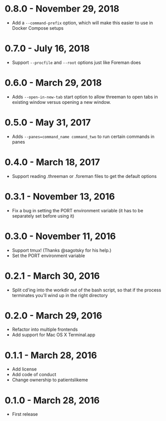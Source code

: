 # 0.8.0 - November 29, 2018

* Add a `--command-prefix` option, which will make this easier to use in Docker Compose setups

# 0.7.0 - July 16, 2018

* Support `--procfile` and `--root` options just like Foreman does

# 0.6.0 - March 29, 2018

* Adds `--open-in-new-tab` start option to allow threeman to open tabs in existing window versus opening a new window.

# 0.5.0 - May 31, 2017

* Adds `--panes=command_name command_two` to run certain commands in panes

# 0.4.0 - March 18, 2017

* Support reading .threeman or .foreman files to get the default options

# 0.3.1 - November 13, 2016

* Fix a bug in setting the PORT environment variable (it has to be separately set before using it)

# 0.3.0 - November 11, 2016

* Support tmux!  (Thanks @sagotsky for his help.)
* Set the PORT environment variable

# 0.2.1 - March 30, 2016

* Split cd'ing into the workdir out of the bash script, so that if the process terminates you'll wind up in the right directory

# 0.2.0 - March 29, 2016

* Refactor into multiple frontends
* Add support for Mac OS X Terminal.app

# 0.1.1 - March 28, 2016

* Add license
* Add code of conduct
* Change ownership to patientslikeme

# 0.1.0 - March 28, 2016

* First release
